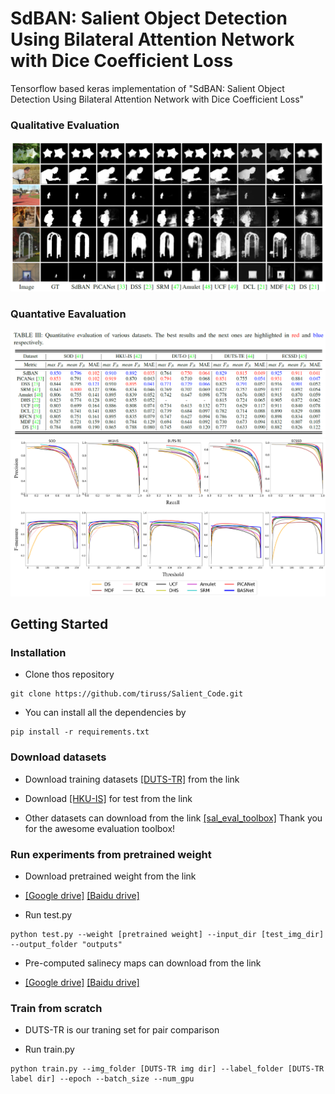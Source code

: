 # SdBAN: Salient Object Detection Using Bilateral Attention Network with Dice Coefficient Loss

Tensorflow based keras implementation of "SdBAN: Salient Object Detection Using Bilateral Attention Network with Dice Coefficient Loss"

### Qualitative Evaluation

<img src="readme_image/qualitative.PNG">

### Quantative Eavaluation

<img src="readme_image/quantative.PNG">

<img src="readme_image/PR_F_curve.png">

## Getting Started
### Installation

- Clone thos repository
```
git clone https://github.com/tiruss/Salient_Code.git
```

- You can install all the dependencies by
```
pip install -r requirements.txt
```

### Download datasets

- Download training datasets [[DUTS-TR]](http://saliencydetection.net/duts/download/DUTS-TR.zip) from the link 

- Download [[HKU-IS]](https://sites.google.com/site/ligb86/hkuis) for test from the link 

- Other datasets can download from the link [[sal_eval_toolbox]](https://github.com/ArcherFMY/sal_eval_toolbox) Thank you for the awesome evaluation toolbox!

### Run experiments from pretrained weight

- Download pretrained weight from the link 

- [[Google drive]](https://drive.google.com/drive/folders/1uaMF84-0zohQ2rHi9mF3xWX4D4FgmN0Y?usp=sharing) [[Baidu drive]]()

- Run test.py
```
python test.py --weight [pretrained weight] --input_dir [test_img_dir] --output_folder "outputs"
```
- Pre-computed salinecy maps can download from the link

- [[Google drive]]() [[Baidu drive]]()

### Train from scratch

- DUTS-TR is our traning set for pair comparison

- Run train.py

```
python train.py --img_folder [DUTS-TR img dir] --label_folder [DUTS-TR label dir] --epoch --batch_size --num_gpu
